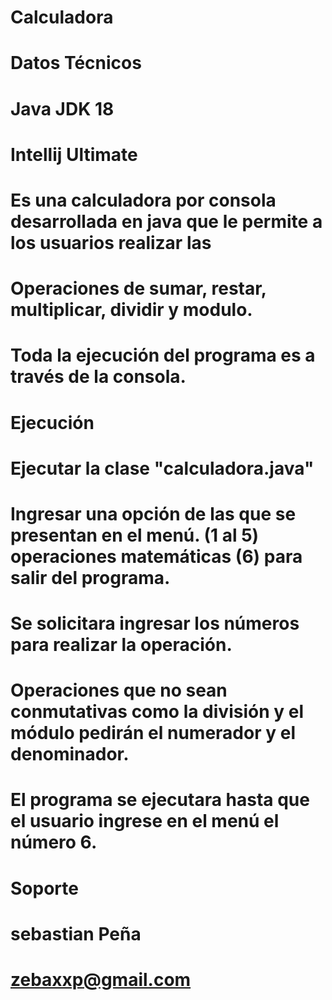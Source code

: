 # Calculadora
#
# Datos Técnicos
# Java JDK 18
# Intellij Ultimate
#
# Es una calculadora por consola desarrollada en java que le permite a los usuarios realizar las
# Operaciones de sumar, restar, multiplicar, dividir y modulo. 
# Toda la ejecución del programa es a través de la consola.
#
# Ejecución
#
# Ejecutar la clase "calculadora.java"
# Ingresar una opción de las que se presentan en el menú. (1 al 5) operaciones matemáticas (6) para salir del programa.
# Se solicitara ingresar los números para realizar la operación.
# Operaciones que no sean conmutativas como la división y el módulo pedirán el numerador y el denominador.
# El programa se ejecutara hasta que el usuario ingrese en el menú el número 6.
#
# Soporte
# sebastian Peña
# zebaxxp@gmail.com 
